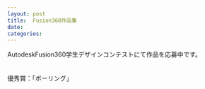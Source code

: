```yaml
---
layout: post
title:  Fusion360作品集
date:   
categories:
---
```

AutodeskFusion360学生デザインコンテストにて作品を応募中です。<br/>
<br/>
<br/>
優秀賞：「ボーリング」<br/>
<br/>
<br/>
